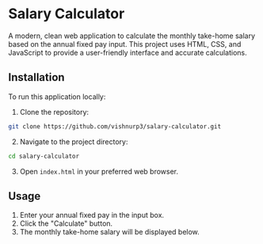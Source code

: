 # Salary Calculator

A modern, clean web application to calculate the monthly take-home salary based on the annual fixed pay input. This project uses HTML, CSS, and JavaScript to provide a user-friendly interface and accurate calculations.

## Installation

To run this application locally:

1. Clone the repository:

```bash
git clone https://github.com/vishnurp3/salary-calculator.git
```

2. Navigate to the project directory:

```bash
cd salary-calculator
```

3. Open `index.html` in your preferred web browser.

## Usage

1. Enter your annual fixed pay in the input box.
2. Click the "Calculate" button.
3. The monthly take-home salary will be displayed below.